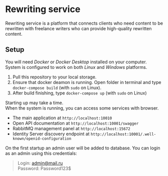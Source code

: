 # Rewriting service

Rewriting service is a platform that connects clients who need content to be rewritten with freelance writers who can provide high-quality rewritten content.

## Setup

You will need _Docker_ or _Docker Desktop_ installed on your computer.  
System is configured to work on both _Linux_ and _Windows_ platforms.

1. Pull this repository to your local storage.
2. Ensure that docker deamon is running. Open folder in terminal and type `docker-compose build` (with `sudo` on Linux).
3. After build finishing, type `docker-compose up` (with `sudo` on Linux)

Starting up may take a time.  
When the system is running, you can access some services with browser.

- The main application at `http://localhost:10010`
- Open API documentation at `http://localhost:10001/swagger`
- RabbitMQ management panel at `http://localhost:15672`
- Identity Server discovery endpoint at `http://localhost:10001/.well-known/openid-configuration`

On the first startup an admin user will be added to database. You can login as an admin using this credentials:
> Login: admin@mail.ru  
> Password: Password123$
